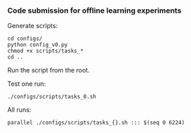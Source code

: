 ### Code submission for offline learning experiments

Generate scripts:

```
cd configs/
python config_v0.py
chmod +x scripts/tasks_*
cd ..
```

Run the script from the root.

Test one run:
```
./configs/scripts/tasks_0.sh
```

All runs:
```
parallel ./configs/scripts/tasks_{}.sh ::: $(seq 0 6224)
```